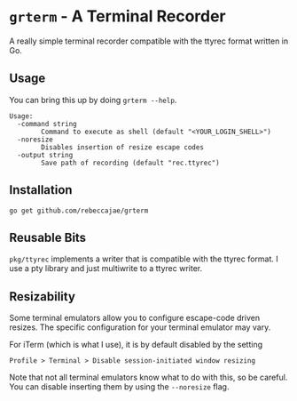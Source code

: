 # `grterm` - A Terminal Recorder
A really simple terminal recorder compatible with the ttyrec format written in Go.

## Usage
You can bring this up by doing `grterm --help`.
```
Usage:
  -command string
    	Command to execute as shell (default "<YOUR_LOGIN_SHELL>")
  -noresize
    	Disables insertion of resize escape codes
  -output string
    	Save path of recording (default "rec.ttyrec")
```

## Installation 
```
go get github.com/rebeccajae/grterm
```

## Reusable Bits
`pkg/ttyrec` implements a writer that is compatible with the ttyrec format.
I use a pty library and just multiwrite to a ttyrec writer.

## Resizability
Some terminal emulators allow you to configure escape-code driven resizes. 
The specific configuration for your terminal emulator may vary.

For iTerm (which is what I use), it is by default disabled by the setting
```
Profile > Terminal > Disable session-initiated window resizing
```

Note that not all terminal emulators know what to do with this, so
be careful. You can disable inserting them by using the `--noresize` flag.
